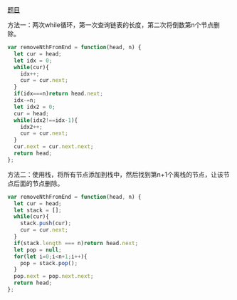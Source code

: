 [题目](https://leetcode.cn/problems/remove-nth-node-from-end-of-list/)


方法一：两次while循环，第一次查询链表的长度，第二次将倒数第n个节点删除。
```js
var removeNthFromEnd = function(head, n) {
  let cur = head;
  let idx = 0;
  while(cur){
    idx++;
    cur = cur.next;
  }
  if(idx===n)return head.next;
  idx-=n;
  let idx2 = 0;
  cur = head;
  while(idx2!==idx-1){
    idx2++;
    cur = cur.next;
  }
  cur.next = cur.next.next;
  return head;
};
```

方法二：使用栈，将所有节点添加到栈中，然后找到第n+1个离栈的节点，让该节点后面的节点删除。
```js
var removeNthFromEnd = function(head, n) {
  let cur = head;
  let stack = [];
  while(cur){
    stack.push(cur);
    cur = cur.next;
  }
  if(stack.length === n)return head.next;
  let pop = null;
  for(let i=0;i<n+1;i++){
    pop = stack.pop();
  }
  pop.next = pop.next.next;
  return head;
};
```